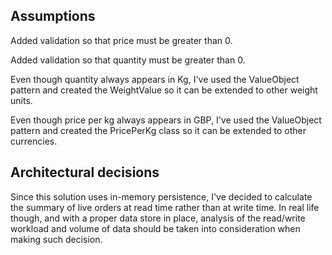 ## Assumptions

Added validation so that price must be greater than 0.

Added validation so that quantity must be greater than 0.

Even though quantity always appears in Kg, I've used the ValueObject pattern 
and created the WeightValue so it can be extended to other weight units.

Even though price per kg always appears in GBP, I've used the ValueObject pattern
and created the PricePerKg class so it can be extended to other currencies.

## Architectural decisions

Since this solution uses in-memory persistence, I've decided to calculate the summary
of live orders at read time rather than at write time. In real life though, and with a proper 
data store in place, analysis of the read/write workload and volume of data should be taken 
into consideration when making such decision. 